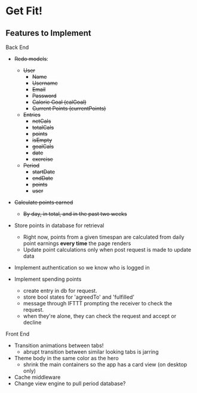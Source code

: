 # Get Fit!




## Features to Implement

Back End  
- ~~Redo models~~: 
    + ~~User~~
        + ~~Name~~
        + ~~Username~~
        + ~~Email~~
        + ~~Password~~
        + ~~Calorie Goal (calGoal)~~
        + ~~Current Points (currentPoints)~~
    + ~~Entries~~
        + ~~netCals~~
        + ~~totalCals~~
        + ~~points~~
        + ~~isEmpty~~
        + ~~goalCals~~
        + ~~date~~
        + ~~exercise~~
    + ~~Period~~
        + ~~startDate~~
        + ~~endDate~~
        + ~~points~~
        + ~~user~~
- ~~Calculate points earned~~  
    + ~~By day, in total, and in the past two weeks~~
- Store points in database for retrieval
    + Right now, points from a given timespan are calculated from daily point earnings **every time** the page renders
    + Update point calculations only when post request is made to update data

- Implement authentication so we know who is logged in

- Implement spending points  
    + create entry in db for request. 
    + store bool states for 'agreedTo' and 'fulfilled' 
    + message through IFTTT prompting the receiver to check the request. 
    + when they're alone, they can check the request and accept or decline

Front End  
- Transition animations between tabs!  
    + abrupt transition between similar looking tabs is jarring
- Theme body in the same color as the hero
    + shrink the main containers so the app has a card view (on desktop only)
- Cache middleware
- Change view engine to pull period database?